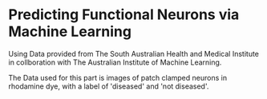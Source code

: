 # Predicting Functional Neurons via Machine Learning

Using Data provided from The South Australian Health and Medical Institute in collboration with The Australian Institute of Machine Learning.

The Data used for this part is images of patch clamped neurons in rhodamine dye, with a label of 'diseased' and 'not diseased'.
